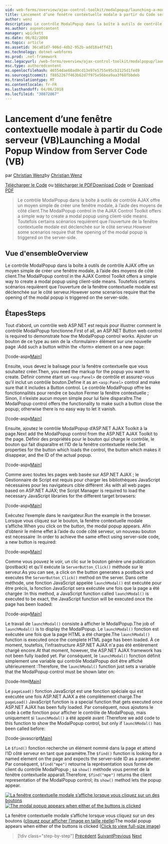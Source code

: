 ```yaml
---
uid: web-forms/overview/ajax-control-toolkit/modalpopup/launching-a-modal-popup-window-from-server-code-vb
title: Lancement d’une fenêtre contextuelle modale à partir du Code serveur (VB) | Documents Microsoft
author: wenz
description: Le contrôle ModalPopup dans la boîte à outils de contrôle AJAX offre un moyen simple de créer une fenêtre modale, à l’aide des moyens de côté client. Toutefois, certains scénarios requièrent que t...
ms.author: aspnetcontent
manager: wpickett
ms.date: 06/02/2008
ms.topic: article
ms.assetid: 36ca81d7-906d-4db2-952b-add18a4ff421
ms.technology: dotnet-webforms
ms.prod: .net-framework
msc.legacyurl: /web-forms/overview/ajax-control-toolkit/modalpopup/launching-a-modal-popup-window-from-server-code-vb
msc.type: authoredcontent
ms.openlocfilehash: 46554dae60ad9cd13e97e5755e95cb2125d1fed9
ms.sourcegitcommit: f8852267f463b62d7f975e56bea9aa3f68fbbdeb
ms.translationtype: MT
ms.contentlocale: fr-FR
ms.lasthandoff: 04/06/2018
ms.locfileid: "30872867"
---
```

<a name="launching-a-modal-popup-window-from-server-code-vb"></a><span data-ttu-id="c1173-104">Lancement d’une fenêtre contextuelle modale à partir du Code serveur (VB)</span><span class="sxs-lookup"><span data-stu-id="c1173-104">Launching a Modal Popup Window from Server Code (VB)</span></span>
====================
<span data-ttu-id="c1173-105">par [Christian Wenz](https://github.com/wenz)</span><span class="sxs-lookup"><span data-stu-id="c1173-105">by [Christian Wenz](https://github.com/wenz)</span></span>

<span data-ttu-id="c1173-106">[Télécharger le Code](http://download.microsoft.com/download/2/4/0/24052038-f942-4336-905b-b60ae56f0dd5/ModalPopup1.vb.zip) ou [télécharger le PDF](http://download.microsoft.com/download/b/6/a/b6ae89ee-df69-4c87-9bfb-ad1eb2b23373/modalpopup1VB.pdf)</span><span class="sxs-lookup"><span data-stu-id="c1173-106">[Download Code](http://download.microsoft.com/download/2/4/0/24052038-f942-4336-905b-b60ae56f0dd5/ModalPopup1.vb.zip) or [Download PDF](http://download.microsoft.com/download/b/6/a/b6ae89ee-df69-4c87-9bfb-ad1eb2b23373/modalpopup1VB.pdf)</span></span>

> <span data-ttu-id="c1173-107">Le contrôle ModalPopup dans la boîte à outils de contrôle AJAX offre un moyen simple de créer une fenêtre modale, à l’aide des moyens de côté client.</span><span class="sxs-lookup"><span data-stu-id="c1173-107">The ModalPopup control in the AJAX Control Toolkit offers a simple way to create a modal popup using client-side means.</span></span> <span data-ttu-id="c1173-108">Toutefois certains scénarios requièrent que l’ouverture de la fenêtre contextuelle modale est déclenchée sur le côté serveur.</span><span class="sxs-lookup"><span data-stu-id="c1173-108">However some scenarios require that the opening of the modal popup is triggered on the server-side.</span></span>


## <a name="overview"></a><span data-ttu-id="c1173-109">Vue d'ensemble</span><span class="sxs-lookup"><span data-stu-id="c1173-109">Overview</span></span>

<span data-ttu-id="c1173-110">Le contrôle ModalPopup dans la boîte à outils de contrôle AJAX offre un moyen simple de créer une fenêtre modale, à l’aide des moyens de côté client.</span><span class="sxs-lookup"><span data-stu-id="c1173-110">The ModalPopup control in the AJAX Control Toolkit offers a simple way to create a modal popup using client-side means.</span></span> <span data-ttu-id="c1173-111">Toutefois certains scénarios requièrent que l’ouverture de la fenêtre contextuelle modale est déclenchée sur le côté serveur.</span><span class="sxs-lookup"><span data-stu-id="c1173-111">However some scenarios require that the opening of the modal popup is triggered on the server-side.</span></span>

## <a name="steps"></a><span data-ttu-id="c1173-112">Étapes</span><span class="sxs-lookup"><span data-stu-id="c1173-112">Steps</span></span>

<span data-ttu-id="c1173-113">Tout d’abord, un contrôle web ASP.NET est requis pour illustrer comment le contrôle ModalPopup fonctionne.</span><span class="sxs-lookup"><span data-stu-id="c1173-113">First of all, an ASP.NET Button web control is required to demonstrate how the ModalPopup control works.</span></span> <span data-ttu-id="c1173-114">Ajouter un bouton de ce type au sein de la &lt;formulaire&gt; élément sur une nouvelle page :</span><span class="sxs-lookup"><span data-stu-id="c1173-114">Add such a button within the &lt;form&gt; element on a new page:</span></span>

[!code-aspx[Main](launching-a-modal-popup-window-from-server-code-vb/samples/sample1.aspx)]

<span data-ttu-id="c1173-115">Ensuite, vous devez le balisage pour la fenêtre contextuelle que vous souhaitez créer.</span><span class="sxs-lookup"><span data-stu-id="c1173-115">Then, you need the markup for the popup you want to create.</span></span> <span data-ttu-id="c1173-116">Définir comme étant un `<asp:Panel>` de contrôle et assurez-vous qu’il inclut un contrôle bouton.</span><span class="sxs-lookup"><span data-stu-id="c1173-116">Define it as an `<asp:Panel>` control and make sure that it includes a Button control.</span></span> <span data-ttu-id="c1173-117">Le contrôle ModalPopup offre les fonctionnalités pour rendre ce bouton Fermer la fenêtre contextuelle ; Sinon, il n’existe aucun moyen simple pour lui faire disparaître.</span><span class="sxs-lookup"><span data-stu-id="c1173-117">The ModalPopup control offers the functionality to make such a button close the popup; otherwise there is no easy way to let it vanish.</span></span>

[!code-aspx[Main](launching-a-modal-popup-window-from-server-code-vb/samples/sample2.aspx)]

<span data-ttu-id="c1173-118">Ensuite, ajoutez le contrôle ModalPopup d’ASP.NET AJAX Toolkit à la page.</span><span class="sxs-lookup"><span data-stu-id="c1173-118">Next add the ModalPopup control from the ASP.NET AJAX Toolkit to the page.</span></span> <span data-ttu-id="c1173-119">Définir des propriétés pour le bouton qui charge le contrôle, le bouton qui fait disparaître et l’ID de la fenêtre contextuelle réelle.</span><span class="sxs-lookup"><span data-stu-id="c1173-119">Set properties for the button which loads the control, the button which makes it disappear, and the ID of the actual popup.</span></span>

[!code-aspx[Main](launching-a-modal-popup-window-from-server-code-vb/samples/sample3.aspx)]

<span data-ttu-id="c1173-120">Comme avec toutes les pages web basée sur ASP.NET AJAX ; le Gestionnaire de Script est requis pour charger les bibliothèques JavaScript nécessaires pour les navigateurs cible différent :</span><span class="sxs-lookup"><span data-stu-id="c1173-120">As with all web pages based on ASP.NET AJAX; the Script Manager is required to load the necessary JavaScript libraries for the different target browsers:</span></span>

[!code-aspx[Main](launching-a-modal-popup-window-from-server-code-vb/samples/sample4.aspx)]

<span data-ttu-id="c1173-121">Exécutez l’exemple dans le navigateur.</span><span class="sxs-lookup"><span data-stu-id="c1173-121">Run the example in the browser.</span></span> <span data-ttu-id="c1173-122">Lorsque vous cliquez sur le bouton, la fenêtre contextuelle modale s’affiche.</span><span class="sxs-lookup"><span data-stu-id="c1173-122">When you click on the button, the modal popup appears.</span></span> <span data-ttu-id="c1173-123">Afin d’obtenir le même effet à l’aide du code côté serveur, un nouveau bouton est nécessaire :</span><span class="sxs-lookup"><span data-stu-id="c1173-123">In order to achieve the same effect using server-side code, a new button is required:</span></span>

[!code-aspx[Main](launching-a-modal-popup-window-from-server-code-vb/samples/sample5.aspx)]

<span data-ttu-id="c1173-124">Comme vous pouvez le voir, un clic sur le bouton génère une publication (postback) et qu’il exécute la `ServerButton_Click()` méthode sur le serveur.</span><span class="sxs-lookup"><span data-stu-id="c1173-124">As you can see, a click on the button generates a postback and executes the `ServerButton_Click()` method on the server.</span></span> <span data-ttu-id="c1173-125">Dans cette méthode, une fonction JavaScript appelée `launchModal()` est exécutée pour être précis, la fonction JavaScript sera exécutée une fois que la page a été chargée :</span><span class="sxs-lookup"><span data-stu-id="c1173-125">In this method, a JavaScript function called `launchModal()` is executed to be exact, the JavaScript function will be executed once the page has been loaded:</span></span>

[!code-aspx[Main](launching-a-modal-popup-window-from-server-code-vb/samples/sample6.aspx)]

<span data-ttu-id="c1173-126">Le travail de `launchModal()` consiste à afficher le ModalPopup.</span><span class="sxs-lookup"><span data-stu-id="c1173-126">The job of `launchModal()` is to display the ModalPopup.</span></span> <span data-ttu-id="c1173-127">Le `launchModal()` fonction est exécutée une fois que la page HTML a été chargée.</span><span class="sxs-lookup"><span data-stu-id="c1173-127">The `launchModal()` function is executed once the complete HTML page has been loaded.</span></span> <span data-ttu-id="c1173-128">À ce moment, toutefois, l’infrastructure ASP.NET AJAX n'a pas été entièrement chargé encore.</span><span class="sxs-lookup"><span data-stu-id="c1173-128">At that moment, however, the ASP.NET AJAX framework has not been fully loaded yet.</span></span> <span data-ttu-id="c1173-129">Par conséquent, le `launchModal()` fonction définit simplement une variable qui contrôle ModalPopup doit être affiché ultérieurement :</span><span class="sxs-lookup"><span data-stu-id="c1173-129">Therefore, the `launchModal()` function just sets a variable that the ModalPopup control must be shown later on:</span></span>

[!code-html[Main](launching-a-modal-popup-window-from-server-code-vb/samples/sample7.html)]

<span data-ttu-id="c1173-130">Le `pageLoad()` fonction JavaScript est une fonction spéciale qui est exécutée une fois ASP.NET AJAX a été complètement chargé.</span><span class="sxs-lookup"><span data-stu-id="c1173-130">The `pageLoad()` JavaScript function is a special function that gets executed once ASP.NET AJAX has been fully loaded.</span></span> <span data-ttu-id="c1173-131">Par conséquent, nous ajoutons le code à cette fonction pour afficher le contrôle de ModalPopup, mais uniquement si `launchModal()` a été appelé avant :</span><span class="sxs-lookup"><span data-stu-id="c1173-131">Therefore we add code to this function to show the ModalPopup control, but only if `launchModal()` has been called before:</span></span>

[!code-javascript[Main](launching-a-modal-popup-window-from-server-code-vb/samples/sample8.js)]

<span data-ttu-id="c1173-132">Le `$find()` fonction recherche un élément nommé dans la page et attend l’ID côté serveur en tant que paramètre.</span><span class="sxs-lookup"><span data-stu-id="c1173-132">The `$find()` function is looking for a named element on the page and expects the server-side ID as a parameter.</span></span> <span data-ttu-id="c1173-133">Par conséquent, `$find("mpe")` retourne la représentation sous forme de client du contrôle ModalPopup ; sa `show()` méthode vous permet de la fenêtre contextuelle apparaît.</span><span class="sxs-lookup"><span data-stu-id="c1173-133">Therefore, `$find("mpe")` returns the client representation of the ModalPopup control; its `show()` method lets the popup appear.</span></span>


<span data-ttu-id="c1173-134">[![La fenêtre contextuelle modale s’affiche lorsque vous cliquez sur un des boutons](launching-a-modal-popup-window-from-server-code-vb/_static/image2.png)](launching-a-modal-popup-window-from-server-code-vb/_static/image1.png)</span><span class="sxs-lookup"><span data-stu-id="c1173-134">[![The modal popup appears when either of the buttons is clicked](launching-a-modal-popup-window-from-server-code-vb/_static/image2.png)](launching-a-modal-popup-window-from-server-code-vb/_static/image1.png)</span></span>

<span data-ttu-id="c1173-135">La fenêtre contextuelle modale s’affiche lorsque vous cliquez sur un des boutons ([cliquez pour afficher l’image en taille réelle](launching-a-modal-popup-window-from-server-code-vb/_static/image3.png))</span><span class="sxs-lookup"><span data-stu-id="c1173-135">The modal popup appears when either of the buttons is clicked ([Click to view full-size image](launching-a-modal-popup-window-from-server-code-vb/_static/image3.png))</span></span>

> [!div class="step-by-step"]
> <span data-ttu-id="c1173-136">[Précédent](positioning-a-modalpopup-cs.md)
> [Suivant](using-modalpopup-with-a-repeater-control-vb.md)</span><span class="sxs-lookup"><span data-stu-id="c1173-136">[Previous](positioning-a-modalpopup-cs.md)
[Next](using-modalpopup-with-a-repeater-control-vb.md)</span></span>
